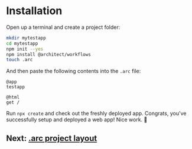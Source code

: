# Installation

Open up a terminal and create a project folder:

```bash
mkdir mytestapp
cd mytestapp
npm init --yes
npm install @architect/workflows
touch .arc
```

And then paste the following contents into the `.arc` file:

```arc
@app
testapp

@html
get /
```

Run `npx create` and check out the freshly deployed app. Congrats, you've successfully setup and deployed a web app! Nice work. 💖

## Next: [.arc project layout](/quickstart/arc-project-layout)
